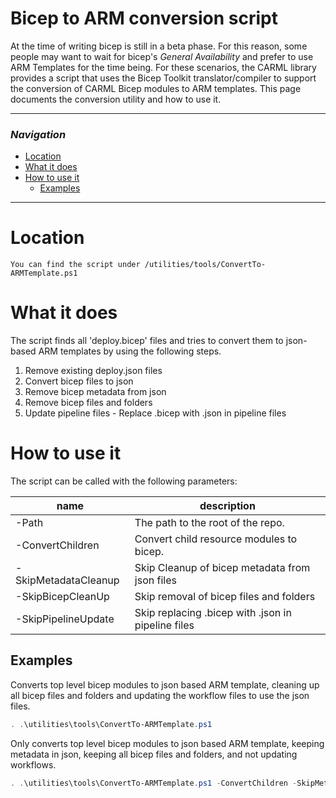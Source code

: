# Bicep to ARM conversion script

At the time of writing bicep is still in a beta phase. For this reason, some people may want to wait for bicep's _General Availability_ and prefer to use ARM Templates for the time being.
For these scenarios, the CARML library provides a script that uses the Bicep Toolkit translator/compiler to support the conversion of CARML Bicep modules to ARM templates.
This page documents the conversion utility and how to use it.

---

### _Navigation_

- [Location](#location)
- [What it does](#what-it-does)
- [How to use it](#how-to-use-it)
  - [Examples](#examples)

---
# Location

`You can find the script under /utilities/tools/ConvertTo-ARMTemplate.ps1`

# What it does

The script finds all 'deploy.bicep' files and tries to convert them to json-based ARM templates
by using the following steps.
1. Remove existing deploy.json files
1. Convert bicep files to json
1. Remove bicep metadata from json
1. Remove bicep files and folders
1. Update pipeline files - Replace .bicep with .json in pipeline files
# How to use it

The script can be called with the following parameters:

| name | description |
|-|-|
| -Path | The path to the root of the repo. |
| -ConvertChildren | Convert child resource modules to bicep. |
| -SkipMetadataCleanup | Skip Cleanup of bicep metadata from json files |
| -SkipBicepCleanUp | Skip removal of bicep files and folders |
| -SkipPipelineUpdate | Skip replacing .bicep with .json in pipeline files |

## Examples

Converts top level bicep modules to json based ARM template, cleaning up all bicep files and folders and updating the workflow files to use the json files.
```powershell
. .\utilities\tools\ConvertTo-ARMTemplate.ps1
```

Only converts top level bicep modules to json based ARM template, keeping metadata in json, keeping all bicep files and folders, and not updating workflows.
```powershell
. .\utilities\tools\ConvertTo-ARMTemplate.ps1 -ConvertChildren -SkipMetadataCleanup -SkipBicepCleanUp -SkipWorkflowUpdate
```
